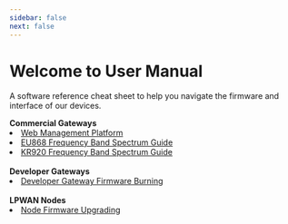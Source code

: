 ```yaml
---
sidebar: false
next: false
---
```



# Welcome to User Manual

A software reference cheat sheet to help you navigate the firmware and interface of our devices.

<!---
This user manual is a software reference cheat sheet designed to assist you in navigating the RAKwireless devices. It comprises detailed descriptions on how to set-up the device and a comprehensive discussion about the functional capability of the device. 

Should you have any questions, require further information or any errors encounter,  kindly contact us through email: insert email.
-->

<summary><b>Commercial Gateways</b></summary> 
<li><a href="/en-us/user-manual/web-management-platform/#web-management-platform">Web Management Platform</a></li>
<li><a href="/en-us/user-manual/spectrum-settings-guide/eu868-spectrum-settings-guide.html">EU868 Frequency Band Spectrum Guide</a></li>
<li><a href="/en-us/user-manual/spectrum-settings-guide/kr920-spectrum-settings-guide.html">KR920 Frequency Band Spectrum Guide</a></li>
<br>
<summary><b>Developer Gateways</b></summary> 
<li><a href="/en-us/user-manual/gateway-firmware-burning/">Developer Gateway Firmware Burning</a></li>
<br>
<summary><b>LPWAN Nodes</b></summary> 
<li><a href="/en-us/user-manual/node-firmware-upgrading/#node-firmware-upgrading">Node Firmware Upgrading</a></li>




